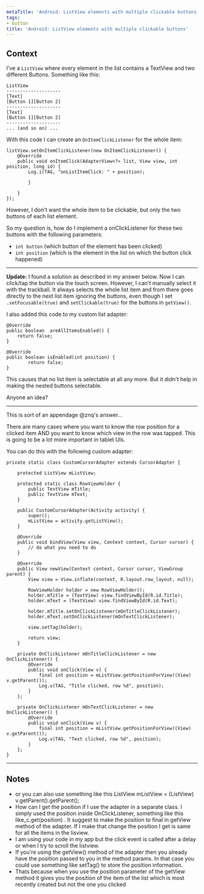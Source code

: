 ```yaml
---
metaTitle: 'Android: ListView elements with multiple clickable buttons'
tags:
- button
title: 'Android: ListView elements with multiple clickable buttons'
---
```


## Context

I've a `ListView` where every element in the list contains a TextView and two different Buttons. Something like this:



```
ListView
--------------------
[Text]
[Button 1][Button 2]
--------------------
[Text]
[Button 1][Button 2]
--------------------
... (and so on) ...

```

With this code I can create an `OnItemClickListener` for the whole item:



```
listView.setOnItemClickListener(new OnItemClickListener() {
    @Override
    public void onItemClick(AdapterView<?> list, View view, int position, long id) {
        Log.i(TAG, "onListItemClick: " + position);

        }

    }
});

```

However, I don't want the whole item to be clickable, but only the two buttons of each list element.


So my question is, how do I implement a onClickListener for these two buttons with the following parameters:


* `int button` (which button of the element has been clicked)
* `int position` (which is the element in the list on which the button click happened)




---


**Update:** I found a solution as described in my answer below. Now I can click/tap the button via the touch screen. However, I can't manually select it with the trackball. It always selects the whole list item and from there goes directly to the next list item ignoring the buttons, even though I set `.setFocusable(true)` and `setClickable(true)` for the buttons in `getView()`.


I also added this code to my custom list adapter:



```
@Override
public boolean  areAllItemsEnabled() {
    return false;           
}

@Override
public boolean isEnabled(int position) {
        return false;
}

```

This causes that no list item is selectable at all any more. But it didn't help in making the nested buttons selectable.


Anyone an idea?



---

This is sort of an appendage @znq's answer...


There are many cases where you want to know the row position for a clicked item AND you want to know which view in the row was tapped. This is going to be a lot more important in tablet UIs.


You can do this with the following custom adapter:



```
private static class CustomCursorAdapter extends CursorAdapter {

    protected ListView mListView;

    protected static class RowViewHolder {
        public TextView mTitle;
        public TextView mText;
    }

    public CustomCursorAdapter(Activity activity) {
        super();
        mListView = activity.getListView();
    }

    @Override
    public void bindView(View view, Context context, Cursor cursor) {
        // do what you need to do
    }

    @Override
    public View newView(Context context, Cursor cursor, ViewGroup parent) {
        View view = View.inflate(context, R.layout.row_layout, null);

        RowViewHolder holder = new RowViewHolder();
        holder.mTitle = (TextView) view.findViewById(R.id.Title);
        holder.mText = (TextView) view.findViewById(R.id.Text);

        holder.mTitle.setOnClickListener(mOnTitleClickListener);
        holder.mText.setOnClickListener(mOnTextClickListener);

        view.setTag(holder);

        return view;
    }

    private OnClickListener mOnTitleClickListener = new OnClickListener() {
        @Override
        public void onClick(View v) {
            final int position = mListView.getPositionForView((View) v.getParent());
            Log.v(TAG, "Title clicked, row %d", position);
        }
    };

    private OnClickListener mOnTextClickListener = new OnClickListener() {
        @Override
        public void onClick(View v) {
            final int position = mListView.getPositionForView((View) v.getParent());
            Log.v(TAG, "Text clicked, row %d", position);
        }
    };
}

```


---

## Notes

- or you can also use something like this ListView mListView = (ListView) v.getParent().getParent();
- How can I get the position if I use the adapter in a separate class. I simply used the position inside OnClickListener, something like this like_c.get(position) . It suggest to make the position to final in getView method of the adapter. If I make that change the position I get is same for all the items in the lisview.
- I am using your code in my app but the click event is called after a delay or when I try to scroll the listview.
-  If you're using the getView() method of the adapter then you already have the position passed to you in the method params. In that case you could use something like setTag() to store the position information.
- Thats because when you use the position parameter of the getView method it gives you the position of the item of the list which is most recently created but not the one you clicked
